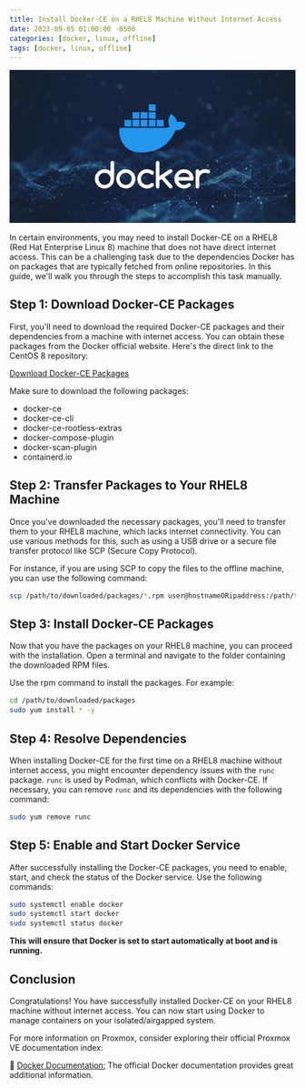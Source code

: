 ```yaml
---
title: Install Docker-CE on a RHEL8 Machine Without Internet Access
date: 2023-09-05 01:00:00 -0500
categories: [docker, linux, offline]
tags: [docker, linux, offline]
---
```


![Install Docker-CE on a RHEL8 Machine Without Internet Access](/assets/img/posts/2023/dockerce_offline_install/dockerce_offline_install.jpeg)


In certain environments, you may need to install Docker-CE on a RHEL8 (Red Hat Enterprise Linux 8) machine that does not have direct internet access. This can be a challenging task due to the dependencies Docker has on packages that are typically fetched from online repositories. In this guide, we'll walk you through the steps to accomplish this task manually.

## Step 1: Download Docker-CE Packages

First, you'll need to download the required Docker-CE packages and their dependencies from a machine with internet access. You can obtain these packages from the Docker official website. Here's the direct link to the CentOS 8 repository:

[Download Docker-CE Packages](https://download.docker.com/linux/centos/8/x86_64/stable/Packages/)

Make sure to download the following packages:

- docker-ce
- docker-ce-cli
- docker-ce-rootless-extras
- docker-compose-plugin
- docker-scan-plugin
- containerd.io

## Step 2: Transfer Packages to Your RHEL8 Machine

Once you've downloaded the necessary packages, you'll need to transfer them to your RHEL8 machine, which lacks internet connectivity. You can use various methods for this, such as using a USB drive or a secure file transfer protocol like SCP (Secure Copy Protocol).

For instance, if you are using SCP to copy the files to the offline machine, you can use the following command:

```bash
scp /path/to/downloaded/packages/*.rpm user@hostnameORipaddress:/path/to/destination/folder/
```

## Step 3: Install Docker-CE Packages

Now that you have the packages on your RHEL8 machine, you can proceed with the installation. Open a terminal and navigate to the folder containing the downloaded RPM files.

Use the rpm command to install the packages. For example:

```bash
cd /path/to/downloaded/packages
sudo yum install * -y
```

## Step 4: Resolve Dependencies

When installing Docker-CE for the first time on a RHEL8 machine without internet access, you might encounter dependency issues with the `runc` package. `runc` is used by Podman, which conflicts with Docker-CE. If necessary, you can remove `runc` and its dependencies with the following command:

```bash
sudo yum remove runc
```

## Step 5: Enable and Start Docker Service

After successfully installing the Docker-CE packages, you need to enable, start, and check the status of the Docker service. Use the following commands:

```bash
sudo systemctl enable docker
sudo systemctl start docker
sudo systemctl status docker
```

**This will ensure that Docker is set to start automatically at boot and is running.**

## Conclusion

Congratulations! You have successfully installed Docker-CE on your RHEL8 machine without internet access. You can now start using Docker to manage containers on your isolated/airgapped system.


For more information on Proxmox, consider exploring their official Proxmox VE documentation index:

📝 [Docker Documentation:](https://docs.docker.com/) The official Docker documentation provides great additional information.